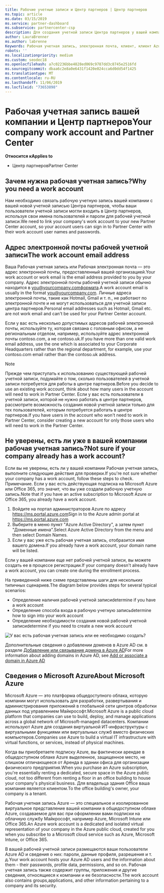 ```yaml
---
title: Рабочие учетные записи и Центр партнеров | Центр партнеров
ms.topic: article
ms.date: 03/15/2019
ms.service: partner-dashboard
ms.subservice: partnercenter-csp
description: Для создания учетной записи Центра партнеров у вашей компании должна быть рабочая учетная запись. Если у вас есть активная подписка на Microsoft Azure или Office 365, у вас уже есть Рабочая учетная запись.
author: LauraBrenner
ms.author: labrenne
Keywords: Рабочая учетная запись, электронная почта, клиент, клиент Azure, создание учетной записи, доменное имя
robots: ''
ms.localizationpriority: medium
ms.custom: seodec18
ms.openlocfilehash: a7c02236bbe4828ed069c9787dd3c8745e2516fd
ms.sourcegitcommit: dbaa6c2e8a0e6431f1420e024cca6d0dd54f1425
ms.translationtype: MT
ms.contentlocale: ru-RU
ms.lasthandoff: 11/06/2019
ms.locfileid: "73653898"
---
```

# <a name="your-company-work-account-and-partner-center"></a><span data-ttu-id="5157c-105">Рабочая учетная запись вашей компании и Центр партнеров</span><span class="sxs-lookup"><span data-stu-id="5157c-105">Your company work account and Partner Center</span></span>  

<span data-ttu-id="5157c-106">**Относится к**</span><span class="sxs-lookup"><span data-stu-id="5157c-106">**Applies to**</span></span>

-  <span data-ttu-id="5157c-107">Центр партнеров</span><span class="sxs-lookup"><span data-stu-id="5157c-107">Partner Center</span></span>

## <a name="why-you-need-a-work-account"></a><span data-ttu-id="5157c-108">Зачем нужна рабочая учетная запись?</span><span class="sxs-lookup"><span data-stu-id="5157c-108">Why you need a work account</span></span>

<span data-ttu-id="5157c-109">Нам необходимо связать рабочую учетную запись вашей компании с вашей новой учетной записью Центра партнеров, чтобы ваши пользователи учетной записи могли входить в Центр партнеров, используя свои имена пользователей и пароли для рабочей учетной записи.</span><span class="sxs-lookup"><span data-stu-id="5157c-109">We need to link your company's work account to your new Partner Center account, so your account users can sign in to Partner Center with their work account user names and passwords.</span></span>

## <a name="the-work-account-email-address"></a><span data-ttu-id="5157c-110">Адрес электронной почты рабочей учетной записи</span><span class="sxs-lookup"><span data-stu-id="5157c-110">The work account email address</span></span>

<span data-ttu-id="5157c-111">Ваша Рабочая учетная запись или Рабочая электронная почта — это адрес электронной почты, предоставленный вашей организацией.</span><span class="sxs-lookup"><span data-stu-id="5157c-111">Your work account or work email is the email address provided to you by your company.</span></span> <span data-ttu-id="5157c-112">Адрес электронной почты рабочей учетной записи обычно находится в you@yourcompany.comформата.</span><span class="sxs-lookup"><span data-stu-id="5157c-112">A work account email is usually in the format you@yourcompany.com.</span></span> <span data-ttu-id="5157c-113">Личные адреса электронной почты, такие как Hotmail, Gmail и т. п., не работают по электронной почте и не могут использоваться для учетной записи центра партнеров.</span><span class="sxs-lookup"><span data-stu-id="5157c-113">Personal email addresses such as Hotmail, Gmail etc. are not work email and can't be used for your Partner Center account.</span></span> 

<span data-ttu-id="5157c-114">Если у вас есть несколько допустимых адресов рабочей электронной почты, используйте ту, которая связана с головным офисом, а не региональным отделом, например, используйте адрес электронной почты contoso.com, а не contoso.uk.</span><span class="sxs-lookup"><span data-stu-id="5157c-114">If you have more than one valid work email address, use the one which is associated to your Corporate Headquarters rather than the regional department, for example, use your contoso.com email rather than the contoso.uk address.</span></span>

> [!NOTE]  
>  <span data-ttu-id="5157c-115">Прежде чем приступать к использованию существующей рабочей учетной записи, подумайте о том, сколько пользователей в учетной записи потребуется для работы в центре партнеров.</span><span class="sxs-lookup"><span data-stu-id="5157c-115">Before you decide to use an existing work account, think about how many users in the account will need to work in Partner Center.</span></span> <span data-ttu-id="5157c-116">Если у вас есть пользователи в учетной записи, которой не нужно работать в центре партнеров, рассмотрите возможность создания новой учетной записи только для тех пользователей, которым потребуется работать в центре партнеров.</span><span class="sxs-lookup"><span data-stu-id="5157c-116">If you have users in the account who won't need to work in Partner Center, consider creating a new account for only those users who will need to work in the Partner Center.</span></span>


## <a name="not-sure-if-your-company-already-has-a-work-account"></a><span data-ttu-id="5157c-117">Не уверены, есть ли уже в вашей компании рабочая учетная запись?</span><span class="sxs-lookup"><span data-stu-id="5157c-117">Not sure if your company already has a work account?</span></span>

<span data-ttu-id="5157c-118">Если вы не уверены, есть ли у вашей компании Рабочая учетная запись, выполните следующие действия для проверки.</span><span class="sxs-lookup"><span data-stu-id="5157c-118">If you're not sure whether your company has a work account, follow these steps to check.</span></span> <span data-ttu-id="5157c-119">Примечание. Если у вас есть действующая подписка на Microsoft Azure или Office 365, это значит, что вы уже создали рабочую учетную запись.</span><span class="sxs-lookup"><span data-stu-id="5157c-119">Note that if you have an active subscription to Microsoft Azure or Office 365, you already have a work account.</span></span>

1.  <span data-ttu-id="5157c-120">Войдите на портал администраторов Azure по адресу https://ms.portal.azure.com</span><span class="sxs-lookup"><span data-stu-id="5157c-120">Sign in to the Azure admin portal at https://ms.portal.azure.com</span></span>
2.  <span data-ttu-id="5157c-121">Выберите в меню пункт "Azure Active Directory", а затем пункт "Доменные имена".</span><span class="sxs-lookup"><span data-stu-id="5157c-121">Select Azure Active Directory from the menu and then select Domain Names.</span></span>
3.  <span data-ttu-id="5157c-122">Если у вас уже есть рабочая учетная запись, отобразится имя вашего домена.</span><span class="sxs-lookup"><span data-stu-id="5157c-122">If you already have a work account, your domain name will be listed.</span></span>

<span data-ttu-id="5157c-123">Если у вашей компании еще нет рабочей учетной записи, вы можете создать ее в процессе регистрации.</span><span class="sxs-lookup"><span data-stu-id="5157c-123">If your company doesn't already have a work account, you can create one during the enrollment process.</span></span>

<span data-ttu-id="5157c-124">На приведенной ниже схеме представлены шаги для нескольких типичных сценариев.</span><span class="sxs-lookup"><span data-stu-id="5157c-124">The diagram below provides steps for several typical scenarios:</span></span>

- <span data-ttu-id="5157c-125">Определение наличия рабочей учетной записи</span><span class="sxs-lookup"><span data-stu-id="5157c-125">determine if you have a work account</span></span> 
- <span data-ttu-id="5157c-126">Определение способа входа в рабочую учетную запись</span><span class="sxs-lookup"><span data-stu-id="5157c-126">determine how to sign into your work account</span></span> 
- <span data-ttu-id="5157c-127">Определение необходимости создания новой рабочей учетной записи</span><span class="sxs-lookup"><span data-stu-id="5157c-127">determine if you need to create a new work account</span></span>


![У вас есть рабочая учетная запись или ее необходимо создать?](images/onboardingAADFlow.png)

<span data-ttu-id="5157c-129">Дополнительные сведения о добавлении доменов в Azure AD см. в разделе [Добавление или связывание домена в Azure AD](https://docs.microsoft.com/azure/active-directory/active-directory-add-domain)</span><span class="sxs-lookup"><span data-stu-id="5157c-129">For more information about adding domains in Azure AD, see [Add or associate a domain in Azure AD](https://docs.microsoft.com/azure/active-directory/active-directory-add-domain)</span></span>

## <a name="about-microsoft-azure"></a><span data-ttu-id="5157c-130">Сведения о Microsoft Azure</span><span class="sxs-lookup"><span data-stu-id="5157c-130">About Microsoft Azure</span></span>

<span data-ttu-id="5157c-131">Microsoft Azure — это платформа общедоступного облака, которую компании могут использовать для разработки, развертывания и администрирования приложений в глобальной сети центров обработки данных под управлением Майкрософт.</span><span class="sxs-lookup"><span data-stu-id="5157c-131">Microsoft Azure is a public cloud platform that companies can use to build, deploy, and manage applications across a global network of Microsoft-managed datacenters.</span></span> <span data-ttu-id="5157c-132">Компании используют Azure для создания виртуальной ИТ-инфраструктуры с виртуальными функциями или виртуальных служб вместо физических компьютеров.</span><span class="sxs-lookup"><span data-stu-id="5157c-132">Companies use Azure to build a virtual IT infrastructure with virtual functions, or services, instead of physical machines.</span></span> 

<span data-ttu-id="5157c-133">Когда вы приобретаете подписку Azure, вы фактически арендае в общедоступном облаке Azure выделенное, защищенное место, не слишком отличающееся от Аренда в здании офиса для организации физического предприятия.</span><span class="sxs-lookup"><span data-stu-id="5157c-133">When you purchase an Azure subscription, you're essentially renting a dedicated, secure space in the Azure public cloud, not too different from renting a floor in an office building to house your company's physical business.</span></span> <span data-ttu-id="5157c-134">Для владельца здания Office ваша компания является клиентом.</span><span class="sxs-lookup"><span data-stu-id="5157c-134">To the office building's owner, your company is a tenant.</span></span> 

<span data-ttu-id="5157c-135">Рабочая учетная запись Azure — это специальное и изолированное виртуальное представление вашей компании в общедоступном облаке Azure, создаваемое для вас при оформлении вами подписки на облачную службу Майкрософт, например Azure, Microsoft Intune или Office 365.</span><span class="sxs-lookup"><span data-stu-id="5157c-135">An Azure work account is a dedicated and isolated virtual representation of your company in the Azure public cloud, created for you when you subscribe to a Microsoft cloud service such as Azure, Microsoft Intune, or Office 365.</span></span> 

<span data-ttu-id="5157c-136">В вашей рабочей учетной записи размещаются ваши пользователи Azure AD и сведения о них: пароли, данные профиля, разрешения и т. д.</span><span class="sxs-lookup"><span data-stu-id="5157c-136">Your work account hosts your Azure AD users and the information about them - their passwords, profile data, permissions, and so on.</span></span> <span data-ttu-id="5157c-137">Рабочая учетная запись также содержит группы, приложения и другие сведения, относящиеся к компании и ее безопасности.</span><span class="sxs-lookup"><span data-stu-id="5157c-137">The work account also contains groups,applications, and other information pertaining to a company and its security.</span></span> 
